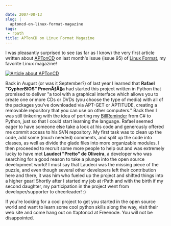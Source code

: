 ```yaml
---

date: 2007-08-13
slug: |
  aptoncd-on-linux-format-magazine
tags:
 - rpath
title: APTonCD on Linux Format Magazine
---
```


I was pleasantly surprised to see (as far as I know) the very first
article written about [APTonCD](http://aptoncd.sourceforge.net/) on last
month's issue (issue 95) of [Linux
Format](http://www.linuxformat.co.uk), my favorite Linux magazine!

[![Article about
APTonCD](http://farm2.static.flickr.com/1368/1099191063_0395b9c221.jpg)](http://www.flickr.com/photos/ogmaciel/1099191063/)

Back in August (or was it September?) of last year I learned that
**Rafael "CypherBIOS" ProenÃƒÂ§a** had started this project written in
Python that promised to deliver "a tool with a graphical interface which
allows you to create one or more CDs or DVDs (you choose the type of
media) with all of the packages you've downloaded via APT-GET or
APTITUDE, creating a removable repository that you can use on other
computers." Back then I was still tinkering with the idea of porting my
[BillReminder](http://billreminder.sourceforge.net/) from C\# to Python,
just so that I could start learning the language. Rafael seemed eager to
have someone else take a look at his code and generously offered me
commit access to his SVN repository. My first task was to clean up the
code, add some (much needed) comments, and split up the code into
classes, as well as divide the glade files into more organizable
modules. I then proceeded to recruit some more people to help out and
was extremely lucky to have met **Laudeci "Pretto" de Oliveira**, a
developer who was searching for a good reason to take a plunge into the
open source development world! I must say that Laudeci was the missing
piece of the puzzle, and even though several other developers left their
contribution here and there, it was him who fueled up the project and
shifted things into a higher gear! Shortly after I started my job at
rPath and with the birth if my second daughter, my participation in the
project went from developer/supporter to cheerleader! :)

If you're looking for a cool project to get you started in the open
source world and want to learn some cool python skills along the way,
visit their web site and come hang out on \#aptoncd at Freenode. You
will not be disappointed.
